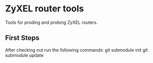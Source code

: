 # ZyXEL router tools

Tools for proding and probing ZyXEL routers.

## First Steps

After checking out run the following commands:
  git submodule init
  git submodule update 

